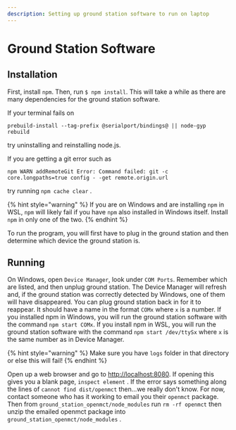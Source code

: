 ```yaml
---
description: Setting up ground station software to run on laptop
---
```


# Ground Station Software

## Installation

First, install `npm`. Then, run `$ npm install`. This will take a while as there are many dependencies for the ground station software. 

If your terminal fails on 

```text
prebuild-install --tag-prefix @serialport/bindings@ || node-gyp rebuild
```

try uninstalling and reinstalling node.js.

If you are getting a git error such as

```text
npm WARN addRemoteGit Error: Command failed: git -c core.longpaths=true config - -get remote.origin.url
```

try running `npm cache clear` .

{% hint style="warning" %}
If you are on Windows and are installing `npm` in WSL, `npm` will likely fail if you have `npm` also installed in Windows itself. Install `npm` in only one of the two.
{% endhint %}

To run the program, you will first have to plug in the ground station and then determine which device the ground station is. 

## Running

On Windows, open `Device Manager`, look under `COM Ports`. Remember which are listed, and then unplug ground station. The Device Manager will refresh and, if the ground station was correctly detected by Windows, one of them will have disappeared. You can plug ground station back in for it to reappear. It should have a name in the format `COMx` where `x` is a number. If you installed npm in Windows, you will run the ground station software with the command `npm start COMx`. If you install npm in WSL, you will run the ground station software with the command `npm start /dev/ttySx` where `x` is the same number as in Device Manager.

{% hint style="warning" %}
Make sure you have `logs` folder in that directory or else this will fail!
{% endhint %}

Open up a web browser and go to [http://localhost:8080](http://localhost:8080). If opening this gives you a blank page, `inspect element` . If the error says something along the lines of `cannot find dist/openmct` then...we really don't know. For now, contact someone who has it working to email you their `openmct` package. Then from `ground_station_openmct/node_modules` run `rm -rf openmct`  then unzip the emailed openmct package into `ground_station_openmct/node_modules` .

